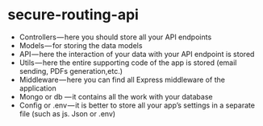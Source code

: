 # secure-routing-api

- Controllers — here you should store all your API endpoints
- Models — for storing the data models
- API — here the interaction of your data with your API endpoint is stored 
- Utils — here the entire supporting code of the app is stored (email sending, PDFs generation,etc.)
- Middleware — here you can find all Express middleware of the application
- Mongo or db — it contains all the work with your database
- Сonfig or .env — it is better to store all your app’s settings in a separate file (such as js. Json or .env)
